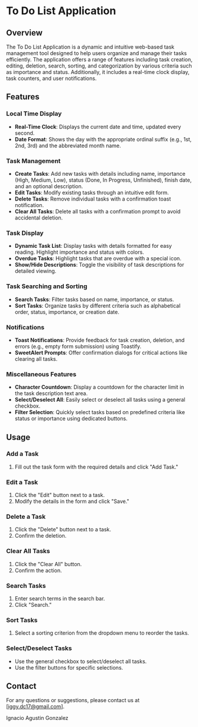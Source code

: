 # To Do List Application

## Overview

The To Do List Application is a dynamic and intuitive web-based task management tool designed to help users organize and manage their tasks efficiently. The application offers a range of features including task creation, editing, deletion, search, sorting, and categorization by various criteria such as importance and status. Additionally, it includes a real-time clock display, task counters, and user notifications.

## Features

### Local Time Display
- **Real-Time Clock**: Displays the current date and time, updated every second.
- **Date Format**: Shows the day with the appropriate ordinal suffix (e.g., 1st, 2nd, 3rd) and the abbreviated month name.

### Task Management
- **Create Tasks**: Add new tasks with details including name, importance (High, Medium, Low), status (Done, In Progress, Unfinished), finish date, and an optional description.
- **Edit Tasks**: Modify existing tasks through an intuitive edit form.
- **Delete Tasks**: Remove individual tasks with a confirmation toast notification.
- **Clear All Tasks**: Delete all tasks with a confirmation prompt to avoid accidental deletion.

### Task Display
- **Dynamic Task List**: Display tasks with details formatted for easy reading. Highlight importance and status with colors.
- **Overdue Tasks**: Highlight tasks that are overdue with a special icon.
- **Show/Hide Descriptions**: Toggle the visibility of task descriptions for detailed viewing.

### Task Searching and Sorting
- **Search Tasks**: Filter tasks based on name, importance, or status.
- **Sort Tasks**: Organize tasks by different criteria such as alphabetical order, status, importance, or creation date.

### Notifications
- **Toast Notifications**: Provide feedback for task creation, deletion, and errors (e.g., empty form submission) using Toastify.
- **SweetAlert Prompts**: Offer confirmation dialogs for critical actions like clearing all tasks.

### Miscellaneous Features
- **Character Countdown**: Display a countdown for the character limit in the task description text area.
- **Select/Deselect All**: Easily select or deselect all tasks using a general checkbox.
- **Filter Selection**: Quickly select tasks based on predefined criteria like status or importance using dedicated buttons.

## Usage

### Add a Task
1. Fill out the task form with the required details and click "Add Task."

### Edit a Task
1. Click the "Edit" button next to a task.
2. Modify the details in the form and click "Save."

### Delete a Task
1. Click the "Delete" button next to a task.
2. Confirm the deletion.

### Clear All Tasks
1. Click the "Clear All" button.
2. Confirm the action.

### Search Tasks
1. Enter search terms in the search bar.
2. Click "Search."

### Sort Tasks
1. Select a sorting criterion from the dropdown menu to reorder the tasks.

### Select/Deselect Tasks
- Use the general checkbox to select/deselect all tasks.
- Use the filter buttons for specific selections.

## Contact
For any questions or suggestions, please contact us at [iggy.dc17@gmail.com].

Ignacio Agustin Gonzalez
